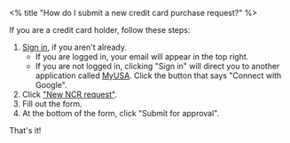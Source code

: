 <% title "How do I submit a new credit card purchase request?" %>

If you are a credit card holder, follow these steps:

1. [Sign in](/auth/myusa), if you aren't already.
    * If you are logged in, your email will appear in the top right.
    * If you are not logged in, clicking "Sign in" will direct you to another application called [MyUSA](https://alpha.my.usa.gov/). Click the button that says "Connect with Google".
1. Click ["New NCR request"](/ncr/work_orders/new).
1. Fill out the form.
1. At the bottom of the form, click "Submit for approval".

That's it!
